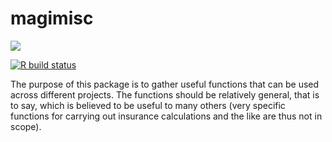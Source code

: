 # magimisc

![](misc/imgfile.png)

<!-- badges: start -->
[![R build status](https://github.com/jpiversen/magimisc/workflows/R-CMD-check/badge.svg)](https://github.com/jpiversen/magimisc/actions)
<!-- badges: end -->


The purpose of this package is to gather useful functions that can be used across different projects. The functions should be relatively general, that is to say, which is believed to be useful to many others (very specific functions for carrying out insurance calculations and the like are thus not in scope).

